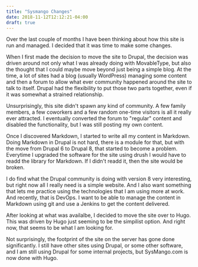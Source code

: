 ```yaml
---
title: "Sysmango Changes"
date: 2018-11-12T12:12:21-04:00
draft: true
---
```


Over the last couple of months I have been thinking about how this site
is run and managed. I decided that it was time to make some changes.

When I first made the decision to move the site to Drupal, the decision
was driven around not only what I was already doing with MovableType,
but also the thought that I could maybe move beyond just being a simple
blog. At the time, a lot of sites had a blog (usually WordPress)
managing some content and then a forum to allow what ever community
happened around the site to talk to itself. Drupal had the flexibility
to put those two parts together, even if it was somewhat a strained
relationship.

Unsurprisingly, this site didn't spawn any kind of community. A few
family members, a few coworkers and a few random one-time visitors is
all it really ever attracted. I eventually converted the forum to
"regular" content and disabled the functionality, but I was still
posting my own content.

Once I discovered Markdown, I started to write all my content in
Markdown. Doing Markdown in Drupal is not hard, there is a module for
that, but with the move from Drupal 6 to Drupal 8, that started to
become a problem. Everytime I upgraded the software for the site using
drush I would have to readd the library for Markdown. If I didn't readd
it, then the site would be broken.

I do find what the Drupal community is doing with version 8 very
interesting, but right now all I really need is a simple website. And I
also want something that lets me practice using the technologies that I
am using more at work. And recently, that is DevOps. I want to be able
to manage the content in Markdown using git and use a Jenkins to get the
content delivered.

After looking at what was availalbe, I decided to move the site over to
Hugo. This was driven by Hugo just seeming to be the simpilist option.
And right now, that seems to be what I am looking for.

Not surprisingly, the footprint of the site on the server has gone done
significantly. I still have other sites using Drupal, or some other
software, and I am still using Drupal for some internal projects, but
SysMango.com is now done with Hugo.
